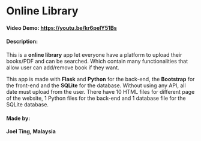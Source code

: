 # Online Library

#### Video Demo: https://youtu.be/kr6pelY51Bs
#### Description:
This is a **online library** app let everyone have a platform to upload their books/PDF and can be searched. Which contain many functionalities that allow user can add/remove book if they want.

This app is made with **Flask** and **Python** for the back-end, the **Bootstrap** for the front-end and the **SQLite** for the database. Without using any API, all date must upload from the user. There have 10 HTML files for different page of the website, 1 Python files for the back-end and 1 database file for the SQLite database.

#### Made by: 
**Joel Ting, Malaysia**
